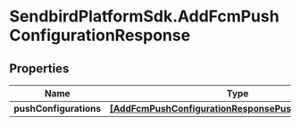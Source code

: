 # SendbirdPlatformSdk.AddFcmPushConfigurationResponse

## Properties

Name | Type | Description | Notes
------------ | ------------- | ------------- | -------------
**pushConfigurations** | [**[AddFcmPushConfigurationResponsePushConfigurations]**](AddFcmPushConfigurationResponsePushConfigurations.md) |  | [optional] 


